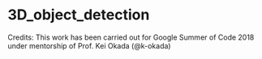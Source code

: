 # 3D_object_detection

Credits: This work has been carried out for Google Summer of Code 2018 under mentorship of Prof. Kei Okada (@k-okada)
